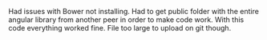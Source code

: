 Had issues with Bower not installing. Had to get public folder with the entire angular library from another peer in order to make code work. With this code everything worked fine. File too large to upload on git though. 
